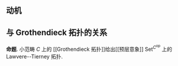 
## 动机


## 与 Grothendieck 拓扑的关系

**命题**. 小范畴 $C$ 上的 [[Grothendieck 拓扑]]给出[[预层意象]] $\mathsf {Set}^{C^{\mathrm{op}}}$ 上的 Lawvere--Tierney 拓扑.